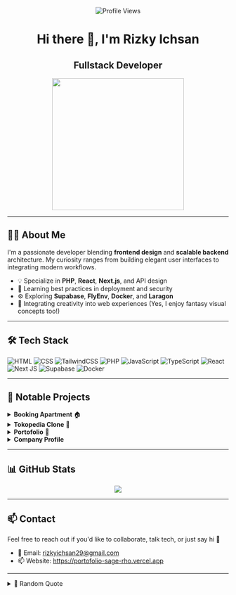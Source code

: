 <p align="center">
  <img src="https://komarev.com/ghpvc/?username=RizkyIchsanN&color=dc143c&style=flat-square" alt="Profile Views" />
</p>
<h1 align="center">Hi there 👋, I'm Rizky Ichsan</h1>

<h2 align="center">
  Fullstack Developer
</h2>

<div align="center">
  <img src="https://media.giphy.com/media/qgQUggAC3Pfv687qPC/giphy.gif" width="300" />
</div>



---

## 🧑‍💻 About Me
I'm a passionate developer blending **frontend design** and **scalable backend** architecture. My curiosity ranges from building elegant user interfaces to integrating modern workflows.

- 💡 Specialize in **PHP**, **React**, **Next.js**, and API design
- 🔐 Learning best practices in deployment and security
- ⚙️ Exploring **Supabase**, **FlyEnv**, **Docker**, and **Laragon**
- 🌈 Integrating creativity into web experiences (Yes, I enjoy fantasy visual concepts too!)

---

## 🛠️ Tech Stack

![HTML](https://img.shields.io/badge/html5-E34F26?style=for-the-badge&logo=html5&logoColor=white)
![CSS](https://img.shields.io/badge/css3-1572B6?style=for-the-badge&logo=css3&logoColor=white)
![TailwindCSS](https://img.shields.io/badge/TailwindCSS-06B6D4?style=for-the-badge&logo=tailwindcss&logoColor=white)
![PHP](https://img.shields.io/badge/PHP-777BB4?style=for-the-badge&logo=php&logoColor=white)
![JavaScript](https://img.shields.io/badge/javascript-F7DF1E?style=for-the-badge&logo=javascript&logoColor=black)
![TypeScript](https://img.shields.io/badge/TypeScript-3178C6?style=for-the-badge&logo=typescript&logoColor=white)
![React](https://img.shields.io/badge/react-61DAFB?style=for-the-badge&logo=react&logoColor=black)
![Next JS](https://img.shields.io/badge/Next.js-000000?style=for-the-badge&logo=nextdotjs&logoColor=white)
![Supabase](https://img.shields.io/badge/Supabase-3ECF8E?style=for-the-badge&logo=supabase&logoColor=white)
![Docker](https://img.shields.io/badge/Docker-2496ED?style=for-the-badge&logo=docker&logoColor=white)

---

## 📂 Notable Projects

<details>
  <summary><b>Booking Apartment</b> 🏠</summary>
  Web booking berbasis TypeScript dan React untuk sistem pemesanan online.
  <br>
  🔗 [Website](https://modern-seaside-stay-livid.vercel.app/)
</details>

<details>
  <summary><b>Tokopedia Clone</b> 🛒</summary>
  Replikasi UI marketplace dengan TypeScript dan Next.js.
  <br>
  🔗 [Repo](https://github.com/RizkyIchsanN/tokopedia-clone)
</details>

<details>
  <summary><b>Portofolio</b> 🎨</summary>
  Website pribadi untuk menampilkan skill dan proyek menggunakan TypeScript dan Next.js.
  <br>
  🔗 [Website](https://portofolio-sage-rho.vercel.app/)
</details>

<details>
  <summary><b>Company Profile</b> </summary>
  Web Company Profile Menggunakan TypeScript.
  <br>
  🔗 [Repo](https://github.com/RizkyIchsanN/Builder-curry-world)
</details>

---

## 📊 GitHub Stats

<div align="center">
  <img src="https://github-readme-streak-stats.herokuapp.com/?user=RizkyIchsanN&theme=tokyonight" />
</div>

---

## 📫 Contact

Feel free to reach out if you'd like to collaborate, talk tech, or just say hi 👋

- 📧 Email: rizkyichsan29@gmail.com
- 📫 Website: https://portofolio-sage-rho.vercel.app

---

<details>
  <summary>💬 Random Quote</summary>
  <i>"The best error message is the one that never shows up." – Thomas Fuchs</i>
</details>


<!--
**RizkyIchsanN/RizkyIchsanN** is a ✨ _special_ ✨ repository because its `README.md` (this file) appears on your GitHub profile.

Here are some ideas to get you started:

- 🔭 I’m currently working on Googlt
- 🌱 I’m currently learning Golang
- 👯 I’m looking to collaborate on ...
- 🤔 I’m looking for help with ...
- 💬 Ask me about ...
- 📫 How to reach me: ...
- 😄 Pronouns: ...
- ⚡ Fun fact: ...
-->
